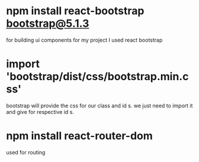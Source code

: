 # npm install react-bootstrap bootstrap@5.1.3

for building ui components for my project I used react bootstrap

# import 'bootstrap/dist/css/bootstrap.min.css'

bootstrap will provide the css for our class and id s. we just need to import it and give for respective id s.

# npm install react-router-dom

used for routing

